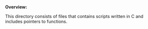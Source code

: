 **Overview:**

This directory consists of files that contains scripts written in C and includes pointers to functions.
